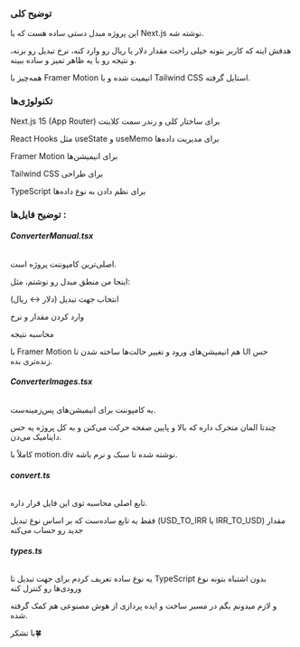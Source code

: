 ### **توضیح کلی**



این پروژه  مبدل دستی ساده هست که با Next.js نوشته شه.

هدفش اینه که کاربر بتونه خیلی راحت مقدار دلار یا ریال رو وارد کنه، نرخ تبدیل رو بزنه، و نتیجه رو با یه ظاهر تمیز و ساده ببینه.



همه‌چیز با Framer Motion انیمیت شده و با Tailwind CSS استایل گرفته.



### 

### **تکنولوژی‌ها**



Next.js 15 (App Router) برای ساختار کلی و رندر سمت کلاینت



React Hooks مثل useState و useMemo برای مدیریت داده‌ها



Framer Motion برای انیمیشن‌ها



Tailwind CSS برای طراحی 



TypeScript برای نظم دادن به نوع داده‌ها





### 

### **توضیح فایل‌ها :**



######  **ConverterManual.tsx**



اصلی‌ترین کامپوننت پروژه است.



اینجا من منطق مبدل رو نوشتم، مثل:



انتخاب جهت تبدیل (دلار ↔ ریال)



وارد کردن مقدار و نرخ



محاسبه نتیجه 



با Framer Motion هم انیمیشن‌های ورود و تغییر حالت‌ها ساخته شدن تا UI حس زنده‌تری بده.



######  **ConverterImages.tsx**



یه کامپوننت برای انیمیشن‌های پس‌زمینه‌ست.

چندتا المان متحرک داره که بالا و پایین صفحه حرکت می‌کنن و به کل پروژه یه حس داینامیک می‌دن.

کاملاً با motion.div نوشته شده تا سبک و نرم باشه.



######  **convert.ts**



تابع اصلی محاسبه توی این فایل قرار داره.

فقط یه تابع ساده‌ست که بر اساس نوع تبدیل (USD\_TO\_IRR یا IRR\_TO\_USD) مقدار جدید رو حساب می‌کنه





######  **types.ts**



یه نوع ساده تعریف کردم برای جهت تبدیل تا TypeScript بدون اشتباه بتونه نوع ورودی‌ها رو کنترل کنه







و لازم میدونم بگم در مسیر ساخت و ایده پردازی از هوش مصنوعی هم کمک گرفته شده.



با تشکر🍀


